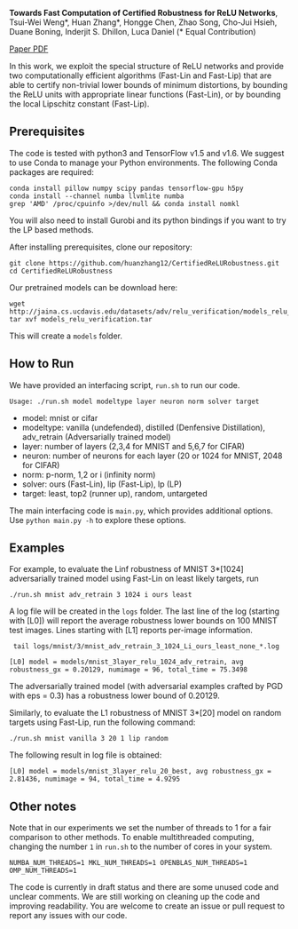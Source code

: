 **Towards Fast Computation of Certified Robustness
for ReLU Networks**, Tsui-Wei Weng\*, Huan Zhang\*, Hongge Chen, Zhao Song, Cho-Jui Hsieh, Duane Boning, Inderjit S. Dhillon, Luca Daniel (\* Equal Contribution)

[Paper PDF](https://arxiv.org/abs/1804.09699)

In this work, we exploit the special structure of ReLU networks and provide
two computationally efficient algorithms (Fast-Lin and Fast-Lip) that are able
to certify non-trivial lower bounds of minimum distortions, by bounding the
ReLU units with appropriate linear functions (Fast-Lin), or by bounding the
local Lipschitz constant (Fast-Lip).

Prerequisites
-----------------------

The code is tested with python3 and TensorFlow v1.5 and v1.6. We suggest to use Conda to manage your Python environments.
The following Conda packages are required:

```
conda install pillow numpy scipy pandas tensorflow-gpu h5py
conda install --channel numba llvmlite numba
grep 'AMD' /proc/cpuinfo >/dev/null && conda install nomkl
```

You will also need to install Gurobi and its python bindings if you want to try the LP based methods. 

After installing prerequisites, clone our repository:

```
git clone https://github.com/huanzhang12/CertifiedReLURobustness.git
cd CertifiedReLURobustness
```

Our pretrained models can be download here:

```
wget http://jaina.cs.ucdavis.edu/datasets/adv/relu_verification/models_relu_verification.tar
tar xvf models_relu_verification.tar
```

This will create a `models` folder.

How to Run
--------------------

We have provided an interfacing script, `run.sh` to run our code.

```
Usage: ./run.sh model modeltype layer neuron norm solver target
```

* model: mnist or cifar
* modeltype: vanilla (undefended), distilled (Denfensive Distillation), adv\_retrain (Adversarially trained model)
* layer: number of layers (2,3,4 for MNIST and 5,6,7 for CIFAR)
* neuron: number of neurons for each layer (20 or 1024 for MNIST, 2048 for CIFAR)
* norm: p-norm, 1,2 or i (infinity norm)
* solver: ours (Fast-Lin), lip (Fast-Lip), lp (LP)
* target: least, top2 (runner up), random, untargeted

The main interfacing code is `main.py`, which provides additional options. Use `python main.py -h` to explore these options.

Examples
----------------

For example, to evaluate the Linf robustness of MNIST 3\*[1024] adversarially trained model using Fast-Lin on least likely targets, run

```
./run.sh mnist adv_retrain 3 1024 i ours least
```

A log file will be created in the `logs` folder. The last line of the log (starting with [L0]) will report the average
robustness lower bounds on 100 MNIST test images. Lines starting with [L1] reports per-image information.

```
 tail logs/mnist/3/mnist_adv_retrain_3_1024_Li_ours_least_none_*.log
```

```
[L0] model = models/mnist_3layer_relu_1024_adv_retrain, avg robustness_gx = 0.20129, numimage = 96, total_time = 75.3498
```

The adversarially trained model (with adversarial examples crafted by PGD with eps = 0.3) has a robustness lower bound of 0.20129.

Similarly, to evaluate the L1 robustness of MNIST 3\*[20] model on random targets using Fast-Lip, run the following command:

```
./run.sh mnist vanilla 3 20 1 lip random
```

The following result in log file is obtained:

```
[L0] model = models/mnist_3layer_relu_20_best, avg robustness_gx = 2.81436, numimage = 94, total_time = 4.9295
```


Other notes
-------------------

Note that in our experiments we set the number of threads to 1 for a fair comparison to other methods.
To enable multithreaded computing, changing the number `1` in `run.sh` to the number of cores in your system.

```
NUMBA_NUM_THREADS=1 MKL_NUM_THREADS=1 OPENBLAS_NUM_THREADS=1 OMP_NUM_THREADS=1
```

The code is currently in draft status and there are some unused code and
unclear comments. We are still working on cleaning up the code and improving readability.
You are welcome to create an issue or pull request to report any issues with our code.

